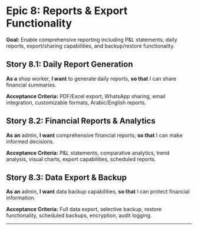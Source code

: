 # Epic 8: Reports & Export Functionality

**Goal:** Enable comprehensive reporting including P&L statements, daily reports, export/sharing capabilities, and backup/restore functionality.

## Story 8.1: Daily Report Generation
**As a** shop worker, **I want** to generate daily reports, **so that** I can share financial summaries.

**Acceptance Criteria:** PDF/Excel export, WhatsApp sharing, email integration, customizable formats, Arabic/English reports.

## Story 8.2: Financial Reports & Analytics
**As an** admin, **I want** comprehensive financial reports, **so that** I can make informed decisions.

**Acceptance Criteria:** P&L statements, comparative analytics, trend analysis, visual charts, export capabilities, scheduled reports.

## Story 8.3: Data Export & Backup
**As an** admin, **I want** data backup capabilities, **so that** I can protect financial information.

**Acceptance Criteria:** Full data export, selective backup, restore functionality, scheduled backups, encryption, audit logging.

---
